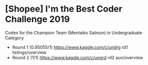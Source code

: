 # [Shopee] I'm the Best Coder Challenge 2019
Codes for the Champion Team (Mentaiko Salmon) in Undergraduate Category
* Round 1 (0.95055/1) https://www.kaggle.com/c/undrg rd1 listings/overview
* Round 2 (1/1) https://www.kaggle.com/c/ungrd rd2 auo/overview
